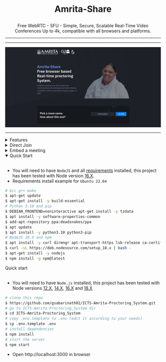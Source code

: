 # <p align="center">Amrita-Share</p>

<p align="center">Free WebRTC - SFU - Simple, Secure, Scalable Real-Time Video Conferences Up to 4k, compatible with all browsers and platforms.</p>

<hr />

<p align="center">
  
</p>

<hr />

<p align="center">
    <a href="">
        <img src="public/images/readme.png">
    </a>
</p>

<hr />

<details>
<summary>Features</summary>

<br/>

- Is `100% Free` - `Open Source` - `Self Hosted` and [PWA](https://en.wikipedia.org/wiki/Progressive_web_application)!
- No download, plug-in or login required, entirely browser-based.
- Unlimited number of conference rooms, without call time limitation.
- Desktop and Mobile compatible.
- Optimized Room URL Sharing for mobile.
- Possibility to Password protect the Room for the meeting.
- Lobby mode lets you protect your meeting by only allowing people to enter after a formal approval by a moderator.
- Webcam Streaming up to 4K quality (Front - Rear for mobile).
- Echo cancellation and noise suppression that makes your audio crystal clear.
- Screen Sharing to present documents, slides, and more ...
- File Sharing (with drag-and-drop), share any files to your participants in the room
- Take a snapshot from the video frame(screen/cam) to save it as an image on your device.
- Chat with Emoji Picker to show you feeling, private messages, Markdown support, possibility to Save the conversations, and many more.
- Speech recognition, execute the app features simply with your voice.
- Advance collaborative whiteboard for the teachers.
- Select Microphone - Speaker and Video source.
- Recording your Screen, Audio, or Video.
- Share any YouTube video in real-time to your participants.
- Share any mp4, webm, ogg video in real-time to your participants with possibility to download it.
- Full-Screen Mode on mouse click on the Video element, Zoom In/Out on video mouse wheel.
- Possibility to Change UI Themes.
- Possibility to protect your Host with username and password (default disabled).
- Supports [REST API](app/api/README.md) (Application Programming Interface).
- [Slack](https://api.slack.com/apps/) API integration.
- [Sentry](https://sentry.io/) error reporting.

</details>

<details>
<summary>Direct Join</summary>

<br/>

  | Params   | Type           | Description     |
  | -------- | -------------- | --------------- |
  | room     | string         | room Id         |
  | password | string/boolean | room password   |
  | name     | string         | user name       |
  | audio    | boolean        | audio stream    |
  | video    | boolean        | video stream    |
  | screen   | boolean        | screen stream   |
  | notify   | boolean        | welcome message |

</details>

<details>
<summary>Embed a meeting</summary>

<br/>

Embedding a meeting into a service or app using an iframe.

```html
<iframe
    allow="camera; microphone; display-capture; fullscreen; clipboard-read; clipboard-write; autoplay"
    src="https://sfu.mirotalk.com/newroom"
    style="height: 100%; width: 100%; border: 0px;"
></iframe>
```

</details>

<details open>
<summary>Quick Start</summary>

<br/>

- You will need to have `NodeJS` and all [requirements](https://mediasoup.org/documentation/v3/mediasoup/installation/#requirements) installed, this project has been tested with Node version [16.X](https://nodejs.org/en/blog/release/v18.15.0/).
- Requirements install example for `Ubuntu 22.04`

```bash
# Gcc g++ make
$ apt-get update
$ apt-get install -y build-essential
# Python 3.10 and pip
$ DEBIAN_FRONTEND=noninteractive apt-get install -y tzdata
$ apt install -y software-properties-common
$ add-apt-repository ppa:deadsnakes/ppa
$ apt update
$ apt install -y python3.10 python3-pip
# NodeJS 18.X and npm
$ apt install -y curl dirmngr apt-transport-https lsb-release ca-certificates
$ curl -sL https://deb.nodesource.com/setup_18.x | bash -
$ apt-get install -y nodejs
$ npm install -g npm@latest
```

<summary>Quick start</summary>

<br/>

-   You will need to have `Node.js` installed, this project has been tested with Node versions [12.X](https://nodejs.org/en/blog/release/v12.22.1/), [14.X](https://nodejs.org/en/blog/release/v14.17.5/), [16.X](https://nodejs.org/en/blog/release/v16.15.0/) and [18.X](https://nodejs.org/en/blog/release/v18.15.0/)

```bash
# clone this repo
$ https://github.com/gsabarinath02/ICTS-Amrita-Proctoring_System.git
# go to ICTS-Amrita-Proctoring_System dir
$ cd ICTS-Amrita-Proctoring_System
# copy .env.template to .env (edit it according to your needs)
$ cp .env.template .env
# install dependencies
$ npm install
# start the server
$ npm start
```

-   Open http://localhost:3000 in browser

</details>

